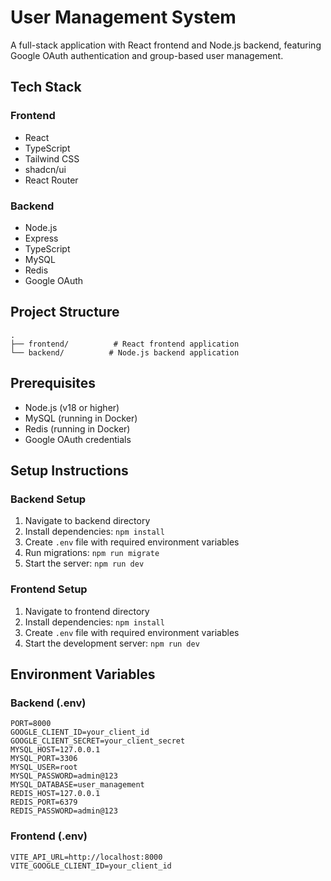# User Management System

A full-stack application with React frontend and Node.js backend, featuring Google OAuth authentication and group-based user management.

## Tech Stack

### Frontend
- React
- TypeScript
- Tailwind CSS
- shadcn/ui
- React Router

### Backend
- Node.js
- Express
- TypeScript
- MySQL
- Redis
- Google OAuth

## Project Structure

```
.
├── frontend/          # React frontend application
└── backend/          # Node.js backend application
```

## Prerequisites

- Node.js (v18 or higher)
- MySQL (running in Docker)
- Redis (running in Docker)
- Google OAuth credentials

## Setup Instructions

### Backend Setup
1. Navigate to backend directory
2. Install dependencies: `npm install`
3. Create `.env` file with required environment variables
4. Run migrations: `npm run migrate`
5. Start the server: `npm run dev`

### Frontend Setup
1. Navigate to frontend directory
2. Install dependencies: `npm install`
3. Create `.env` file with required environment variables
4. Start the development server: `npm run dev`

## Environment Variables

### Backend (.env)
```
PORT=8000
GOOGLE_CLIENT_ID=your_client_id
GOOGLE_CLIENT_SECRET=your_client_secret
MYSQL_HOST=127.0.0.1
MYSQL_PORT=3306
MYSQL_USER=root
MYSQL_PASSWORD=admin@123
MYSQL_DATABASE=user_management
REDIS_HOST=127.0.0.1
REDIS_PORT=6379
REDIS_PASSWORD=admin@123
```

### Frontend (.env)
```
VITE_API_URL=http://localhost:8000
VITE_GOOGLE_CLIENT_ID=your_client_id
``` 